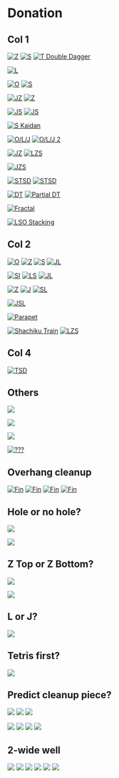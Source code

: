 Donation
=========

Col 1
-------

[![Z](https://fumen-svg-server--eight041.repl.co/?delay=1500&data=v115%40%2BgB8AeF8AeI8AeI8AeI8JeAgWBA6AAAAjgQ4FeAtBe%3FR4DeBtCeQ4DeAtweAAPAA)](https://harddrop.com/fumen/?v115@+gB8AeF8AeI8AeI8AeI8JeAgWBA6AAAAjgQ4FeAtBe?R4DeBtCeQ4DeAtweAAPAA)
[![S](https://fumen-svg-server--eight041.repl.co/?delay=1500&data=v115%40%2BgB8AeF8AeI8AeI8AeI8JeAgWBAzAAAAqgR4GeR45e%3FAAA)](https://harddrop.com/fumen/?v115@+gB8AeF8AeI8AeI8AeI8JeAgWBAzAAAAqgR4GeR45e?AAA)
[![T Double Dagger](https://fumen-svg-server--eight041.repl.co/?delay=1500&data=v115%40%2BgB8AeF8AeI8AeI8AeI8JeAgWTAUoo2AEHxhDs488A%3FQG7xDnI6CAPgQ4IeR4DeBtCeQ4DewwBtAeBtDexwCeBtCew%3FwweAAA)](https://harddrop.com/fumen/?v115@+gB8AeF8AeI8AeI8AeI8JeAgWTAUoo2AEHxhDs488A?QG7xDnI6CAPgQ4IeR4DeBtCeQ4DewwBtAeBtDexwCeBtCew?wweAAA)

[![L](https://fumen-svg-server--eight041.repl.co/?delay=1500&data=v115%40IhC8AeE8AeI8AeI8JeAgWBAsAAAA4gBtCeilCeBtBe%3FglmeAAA)](https://harddrop.com/fumen/?v115@IhC8AeE8AeI8AeI8JeAgWBAsAAAA4gBtCeilCeBtBe?glmeAAA)

[![O](https://fumen-svg-server--eight041.repl.co/?delay=1500&data=v115%40%2FgB8AeE8AeI8AeI8AeI8JeAgWBAvAAAAigAtHeBtFe%3FRpAtGeRpveAAA)](https://harddrop.com/fumen/?v115@/gB8AeE8AeI8AeI8AeI8JeAgWBAvAAAAigAtHeBtFe?RpAtGeRpveAAA)
[![S](https://fumen-svg-server--eight041.repl.co/?delay=1500&data=v115%40%2FgB8AeE8AeI8AeI8AeI8JeAgWBAzAAAAugBtDeR4Ce%3FBtBeR4veAAPAA)](https://harddrop.com/fumen/?v115@/gB8AeE8AeI8AeI8AeI8JeAgWBAzAAAAugBtDeR4Ce?BtBeR4veAAPAA)

[![JZ](https://fumen-svg-server--eight041.repl.co/?delay=1500&data=v115%40BhF8AeI8AeI8AeI8JeAgWCAqXBAAhgAtHeBtGeg0At%3FHei0ueAAA)](https://harddrop.com/fumen/?v115@BhF8AeI8AeI8AeI8JeAgWCAqXBAAhgAtHeBtGeg0At?Hei0ueAAA)
[![Z](https://fumen-svg-server--eight041.repl.co/?delay=1500&data=v115%40BhF8AeI8AeI8AeI8JeAgWBA6AAAAjgQ4IeR4DeBtCe%3FQ4EeBtueAAPAA)](https://harddrop.com/fumen/?v115@BhF8AeI8AeI8AeI8JeAgWBA6AAAAjgQ4IeR4DeBtCe?Q4EeBtueAAPAA)

[![JS](https://fumen-svg-server--eight041.repl.co/?delay=1500&data=v115%40wgB8DeB8CeB8CeC8AeC8BeH8BeH8BeH8JeAgWCAKNB%3FAArgR4Feg0R4Gei0ueAAA)](https://harddrop.com/fumen/?v115@wgB8DeB8CeB8CeC8AeC8BeH8BeH8BeH8JeAgWCAKNB?AArgR4Feg0R4Gei0ueAAA)
[![JS](https://fumen-svg-server--eight041.repl.co/?delay=1500&data=v115%405gD8CeA8AeE8BeH8BeH8BeH8JeAgWCAKNBAArgR4Fe%3Fg0R4Gei0ueAAA)](https://harddrop.com/fumen/?v115@5gD8CeA8AeE8BeH8BeH8BeH8JeAgWCAKNBAArgR4Fe?g0R4Gei0ueAAA)

[![S Kaidan](https://fumen-svg-server--eight041.repl.co/?delay=1500&data=v115%402gE8DeG8BeI8AeI8AeI8JeAgWKAToo2ALyFoDB2BAA%3FigBtEeQ4CeBtBeRpR4FeRpAeQ4veAAPAA)](https://harddrop.com/fumen/?v115@2gE8DeG8BeI8AeI8AeI8JeAgWKAToo2ALyFoDB2BAA?igBtEeQ4CeBtBeRpR4FeRpAeQ4veAAPAA)

[![O/L/J](https://fumen-svg-server--eight041.repl.co/?delay=1500&data=v115%40AhA8AeE8AeI8AeI8AeI8JeAgWFAPXL0AqAAAAqghlB%3FeBtCeRpglCeBtBeRpglueAAPAAqgxwGeBtHeRaveAAAqgBP%3FGeQaAPwhGeCtueAAAkgQ4EewhQpBeRpCegWwhQpCeQpAPBe%3FgWweAAAggglIegWgHGeglgWAPGeglweAAAggAtIeAtIeAtH%3FeCPueAAA)](https://harddrop.com/fumen/?v115@AhA8AeE8AeI8AeI8AeI8JeAgWFAPXL0AqAAAAqghlB?eBtCeRpglCeBtBeRpglueAAPAAqgxwGeBtHeRaveAAAqgBP?GeQaAPwhGeCtueAAAkgQ4EewhQpBeRpCegWwhQpCeQpAPBe?gWweAAAggglIegWgHGeglgWAPGeglweAAAggAtIeAtIeAtH?eCPueAAA)
[![O/L/J 2](https://fumen-svg-server--eight041.repl.co/?delay=1500&data=v115%402gA8AeE8CeG8AeI8AeI8AeI8JeAgWJAPXL0AKoo2AS%3FAAAAkgBtCeilCeBtBeglRpHeRpueAAApgwwIewwAtQaHeAt%3FQaueAAApgAPwhAtGeBPAtHeQaAtueAAAagQ4IeRpCeRpDeQ%3FpAPBexhIehWueAAAhgglGeCPGehlIeAPglueAAA)](https://harddrop.com/fumen/?v115@2gA8AeE8CeG8AeI8AeI8AeI8JeAgWJAPXL0AKoo2AS?AAAAkgBtCeilCeBtBeglRpHeRpueAAApgwwIewwAtQaHeAt?QaueAAApgAPwhAtGeBPAtHeQaAtueAAAagQ4IeRpCeRpDeQ?pAPBexhIehWueAAAhgglGeCPGehlIeAPglueAAA)

[![JZ](https://fumen-svg-server--eight041.repl.co/?delay=1500&data=v115%40kgE8DeF8DeF8DeF8AeI8AeI8AeI8JeAgWCAqXBAAWg%3FAtHeBtHeAth0Heg0Ieg0veAAA)](https://harddrop.com/fumen/?v115@kgE8DeF8DeF8DeF8AeI8AeI8AeI8JeAgWCAqXBAAWg?AtHeBtHeAth0Heg0Ieg0veAAA)
[![LZS](https://fumen-svg-server--eight041.repl.co/?delay=1500&data=v115%40kgE8DeF8DeF8DeF8AeI8AeI8AeI8JeAgWDAsH0BAWg%3FAtHeBtHeAtglIeglIehlueAAArgQ4IeR4IeQ4teAAA)](https://harddrop.com/fumen/?v115@kgE8DeF8DeF8DeF8AeI8AeI8AeI8JeAgWDAsH0BAWg?AtHeBtHeAtglIeglIehlueAAArgQ4IeR4IeQ4teAAA)

[![JZS](https://fumen-svg-server--eight041.repl.co/?delay=1500&data=v115%40wgC8DeA8AeD8DeF8AeI8AeI8AeI8JeAgWDAqH0BAgg%3FAtAeR4EeBtR4FeAti0Ieg0teAAA)](https://harddrop.com/fumen/?v115@wgC8DeA8AeD8DeF8AeI8AeI8AeI8JeAgWDAqH0BAgg?AtAeR4EeBtR4FeAti0Ieg0teAAA)

[![STSD](https://fumen-svg-server--eight041.repl.co/?delay=1500&data=v115%40DhD8AeI8AeI8AeI8JeAgWEAz%2BT7BagBtIeBtBeilR4%3FAeRpBeglg0R4BeRpCei0teAAPAA)](https://harddrop.com/fumen/?v115@DhD8AeI8AeI8AeI8JeAgWEAz+T7BagBtIeBtBeilR4?AeRpBeglg0R4BeRpCei0teAAPAA)
[![STSD](https://fumen-svg-server--eight041.repl.co/?delay=1500&data=v115%400gA8IeA8BeF8AeI8AeI8AeI8JeAgWEAz%2BT7BYgBtIe%3FBtDeilAeRpDeglCeRp1eAAA)](https://harddrop.com/fumen/?v115@0gA8IeA8BeF8AeI8AeI8AeI8JeAgWEAz+T7BYgBtIe?BtDeilAeRpDeglCeRp1eAAA)

[![DT](https://fumen-svg-server--eight041.repl.co/?delay=1500&data=v115%402gG8CeG8AeI8AeI8AeI8JeAgWCAkOBAADghlIeglFe%3Fh0AeglFeg0BeBtEeg0CeBtDeRpHeRpveAAA)](https://harddrop.com/fumen/?v115@2gG8CeG8AeI8AeI8AeI8JeAgWCAkOBAADghlIeglFe?h0AeglFeg0BeBtEeg0CeBtDeRpHeRpveAAA)
[![Partial DT](https://fumen-svg-server--eight041.repl.co/?delay=1500&data=v115%403gF8DeF8AeI8AeI8AeI8JeAgWMAQCaeEpikTASYxwC%3FEghlIeglFeR4AeglEeR4BeBtDeh0CeBtCeg0RpGeg0RpueA%3FAApgxSHewSAeQaGeAPRaueAAApgQaAtHeQaAtwwIewwueAA%3FApgglwSHeAtxSGeBtQaueAAA)](https://harddrop.com/fumen/?v115@3gF8DeF8AeI8AeI8AeI8JeAgWMAQCaeEpikTASYxwC?EghlIeglFeR4AeglEeR4BeBtDeh0CeBtCeg0RpGeg0RpueA?AApgxSHewSAeQaGeAPRaueAAApgQaAtHeQaAtwwIewwueAA?ApgglwSHeAtxSGeBtQaueAAA)

[![Fractal](https://fumen-svg-server--eight041.repl.co/?delay=1500&data=v115%40kgE8DeF8EeH8AeF8AeI8AeI8AeI8JeAgWHAmLckD0i%3FsCA9giWIegWkeAAAPgRpEeAtBeRpDeBtHeAtR4GeR45eAAA%3FWggWHehWHegWRLGeRL5eAAA)](https://harddrop.com/fumen/?v115@kgE8DeF8EeH8AeF8AeI8AeI8AeI8JeAgWHAmLckD0i?sCA9giWIegWkeAAAPgRpEeAtBeRpDeBtHeAtR4GeR45eAAA?WggWHehWHegWRLGeRL5eAAA)

[![LSO Stacking](https://fumen-svg-server--eight041.repl.co/?data=v115%40RhE8EeF8NeAgWOAM9iSASITdEhVC5DurBAAvhDSyQA%3FAfoBdsfFsfEhwDIexDAeEABeQ4wDgWFAAexwgWJeAAAvhAT%3FoBHhE8EeF8DeF8NeAAAvhESjBdnfFnBAAAfjBHhE8EeF8Xe%3FAAAvhEdnfFnBAAAbjBfsB9gE8EeE8EeE8YeAAAvhDSeBdif%3FFiBAAA9gE8EeF8heAAA)](https://harddrop.com/fumen/?v115@RhE8EeF8NeAgWOAM9iSASITdEhVC5DurBAAvhDSyQA?AfoBdsfFsfEhwDIexDAeEABeQ4wDgWFAAexwgWJeAAAvhAT?oBHhE8EeF8DeF8NeAAAvhESjBdnfFnBAAAfjBHhE8EeF8Xe?AAAvhEdnfFnBAAAbjBfsB9gE8EeE8EeE8YeAAAvhDSeBdif?FiBAAA9gE8EeF8heAAA)

Col 2
------

[![O](https://fumen-svg-server--eight041.repl.co/?delay=1500&data=v115%401gA8AeG8AeI8AeI8AeI8AeH8JeAgWBAvAAAAjgBtDe%3FRpCeBtCeRp5eAAA)](https://harddrop.com/fumen/?v115@1gA8AeG8AeI8AeI8AeI8AeH8JeAgWBAvAAAAjgBtDe?RpCeBtCeRp5eAAA)
[![Z](https://fumen-svg-server--eight041.repl.co/?delay=1500&data=v115%401gA8AeF8BeI8AeI8AeI8AeH8JeAgWBA6AAAALgwhIe%3FwhCeQ4EewhCeR4DewhAtCeQ4DeBtHeAtweAAA)](https://harddrop.com/fumen/?v115@1gA8AeF8BeI8AeI8AeI8AeH8JeAgWBA6AAAALgwhIe?whCeQ4EewhCeR4DewhAtCeQ4DeBtHeAtweAAA)
[![S](https://fumen-svg-server--eight041.repl.co/?delay=1500&data=v115%409gA8AeA8AeG8AeI8AeI8AeH8JeAgWBAzAAAApgQ4Ce%3FBtDeR4CeBtDeQ4veAAA)](https://harddrop.com/fumen/?v115@9gA8AeA8AeG8AeI8AeI8AeH8JeAgWBAzAAAApgQ4Ce?BtDeR4CeBtDeQ4veAAA)
[![JL](https://fumen-svg-server--eight041.repl.co/?delay=1500&data=v115%40%2FgA8AeF8BeH8BeI8AeH8JeAgWCAqCBAAfgglIeglCe%3FBtDehlCeBtCeh0Heg0Ieg0ceAAA)](https://harddrop.com/fumen/?v115@/gA8AeF8BeH8BeI8AeH8JeAgWCAqCBAAfgglIeglCe?BtDehlCeBtCeh0Heg0Ieg0ceAAA)

[![SI](https://fumen-svg-server--eight041.repl.co/?delay=1500&data=v115%40%2FgB8AeF8AeI8AeI8AeH8JeAgWCAT%2BAAAVgwhIewhIe%3FwhDeBtCewhR4CeBtBeR4veAAPAA)](https://harddrop.com/fumen/?v115@/gB8AeF8AeI8AeI8AeH8JeAgWCAT+AAAVgwhIewhIe?whDeBtCewhR4CeBtBeR4veAAPAA)
[![LS](https://fumen-svg-server--eight041.repl.co/?delay=1500&data=v115%40%2FgB8AeF8AeI8AeI8AeH8JeAgWCAMNBAApgglAeR4Fe%3FglR4GehlveAAPAA)](https://harddrop.com/fumen/?v115@/gB8AeF8AeI8AeI8AeH8JeAgWCAMNBAApgglAeR4Fe?glR4GehlveAAPAA)
[![JL](https://fumen-svg-server--eight041.repl.co/?delay=1500&data=v115%40AhA8AeF8BeH8AeI8AeH8JeAgWCAqCBAArgglBeBtCe%3FilCeBtBei0Ieg0keAAArggWBeBPCeiWCeBPBeiHGeAAAegl%3FkeAAApgg0DeBtCei0CeBtBeilGeglmeAAA)](https://harddrop.com/fumen/?v115@AhA8AeF8BeH8AeI8AeH8JeAgWCAqCBAArgglBeBtCe?ilCeBtBei0Ieg0keAAArggWBeBPCeiWCeBPBeiHGeAAAegl?keAAApgg0DeBtCei0CeBtBeilGeglmeAAA)

[![Z](https://fumen-svg-server--eight041.repl.co/?delay=1500&data=v115%409gA8BeB8AeE8AeI8AeI8AeH8JeAgWBA6AAAAsgR4Ee%3FBtR4GeBtueAAPAArgQpAPwDGeBP3eAAAhgglIeQawSHeRa3%3FeAAAhggWg0HegWg0HeBt3eAAAhgg0AeAtGeg0gWAtHegW3e%3FAAA)](https://harddrop.com/fumen/?v115@9gA8BeB8AeE8AeI8AeI8AeH8JeAgWBA6AAAAsgR4Ee?BtR4GeBtueAAPAArgQpAPwDGeBP3eAAAhgglIeQawSHeRa3?eAAAhggWg0HegWg0HeBt3eAAAhgg0AeAtGeg0gWAtHegW3e?AAA)
[![J](https://fumen-svg-server--eight041.repl.co/?delay=1500&data=v115%409gA8BeB8AeE8AeI8AeI8AeH8JeAgWBAqAAAAjgAtHe%3FBtEei0AtHeg0ueAAA)](https://harddrop.com/fumen/?v115@9gA8BeB8AeE8AeI8AeI8AeH8JeAgWBAqAAAAjgAtHe?BtEei0AtHeg0ueAAA)
[![SL](https://fumen-svg-server--eight041.repl.co/?delay=1500&data=v115%409gA8BeB8AeE8AeI8AeI8AeH8JeAgWCAzCBAAfgglIe%3FglEeBtBehlR4CeBtBeR4ueAAA)](https://harddrop.com/fumen/?v115@9gA8BeB8AeE8AeI8AeI8AeH8JeAgWCAzCBAAfgglIe?glEeBtBehlR4CeBtBeR4ueAAA)

[![JSL](https://fumen-svg-server--eight041.repl.co/?delay=1500&data=v115%40ugE8EeE8CeA8AeF8AeI8AeI8AeH8JeAgWDAKNkBAVg%3FglCeBtDeglDeBtCehlR4Feg0R4Gei0ueAAA)](https://harddrop.com/fumen/?v115@ugE8EeE8CeA8AeF8AeI8AeI8AeH8JeAgWDAKNkBAVg?glCeBtDeglDeBtCehlR4Feg0R4Gei0ueAAA)

[![Parapet](https://fumen-svg-server--eight041.repl.co/?delay=1500&data=v115%402gH8AeI8AeI8AeI8AeH8JeAgWHAQCSeDwo%2BCAfgglB%3FeBtEeglCeBtDehl5eAAA)](https://harddrop.com/fumen/?v115@2gH8AeI8AeI8AeI8AeH8JeAgWHAQCSeDwo+CAfgglB?eBtEeglCeBtDehl5eAAA)

[![Shachiku Train](https://fumen-svg-server--eight041.repl.co/?delay=1500&data=v115%403gF8DeG8AeI8AeI8AeH8JeAgWQAz8bkDoeihEFbEwC%3Fyy1JEZgQ4IeR4Deh0CeQ4Deg0BtGeg0AeBtteAAA)](https://harddrop.com/fumen/?v115@3gF8DeG8AeI8AeI8AeH8JeAgWQAz8bkDoeihEFbEwC?yy1JEZgQ4IeR4Deh0CeQ4Deg0BtGeg0AeBtteAAA)
[![LZS](https://fumen-svg-server--eight041.repl.co/?delay=1500&data=v115%40ChF8AeI8AeI8AeH8JeAgWDAsH0BAkgQ4DeglDeR4Ce%3FglBtCeQ4CehlBtteAAA)](https://harddrop.com/fumen/?v115@ChF8AeI8AeI8AeH8JeAgWDAsH0BAkgQ4DeglDeR4Ce?glBtCeQ4CehlBtteAAA)

Col 4
-----

[![TSD](https://fumen-svg-server--eight041.repl.co/?data=v115%40EhB8IeB8DeB8AeC8DeF8JeAgWDAUNSBA9gilGeglAt%3FHeBtHeAtSeAAPAABhglGeilGeR4GeR4QeAAA)](https://harddrop.com/fumen/?v115@EhB8IeB8DeB8AeC8DeF8JeAgWDAUNSBA9gilGeglAt?HeBtHeAtSeAAPAABhglGeilGeR4GeR4QeAAA)

Others
------

[![](https://fumen-svg-server--eight041.repl.co/?delay=1500&data=v115%40DhB8IeB8BeA8BeA8AeD8AeA8BeF8JeAgHHhilAtFeg%3FlAeBtHeAtQeAAA)](https://harddrop.com/fumen/?v115@DhB8IeB8BeA8BeA8AeD8AeA8BeF8JeAgHHhilAtFeg?lAeBtHeAtQeAAA)

[![](https://fumen-svg-server--eight041.repl.co/?delay=1500&data=v115%409gC8GeB8HeB8BeB8DeA8CeB8NeAgHBhglBeB8CeilC%3FeB8BeR4CeC8AeR4DeC8JeAAA)](https://harddrop.com/fumen/?v115@9gC8GeB8HeB8BeB8DeA8CeB8NeAgHBhglBeB8CeilC?eB8BeR4CeC8AeR4DeC8JeAAA)

[![](https://fumen-svg-server--eight041.repl.co/?delay=1500&data=v115%40HhB8HeC8GeD8PeAgH%2BgBtBeR4EeBtR4CeAtCezhAeB%3FtHeAtKeAAA)](https://harddrop.com/fumen/?v115@HhB8HeC8GeD8PeAgH+gBtBeR4EeBtR4CeAtCezhAeB?tHeAtKeAAA)

[![???](https://fumen-svg-server--eight041.repl.co/?delay=1500&data=v115%406gC8FeD8EeE8CeI8AeG8JeAgWJAl8NSATJUABmAAAA%3FugilGeglDeQ4BtywDeR4BtwwFeQ4beAAAvhAAAAggAtEeRp%3FwhBtEeRpwhAtywR4i0whh0wwR4Ceg0whg0Ieg0ceAAAvhAA%3FAAMgR4GeR4Heh0AeBtEeg0CeBtzhg0BejlGeglAeglGeglA%3FeglgeAAA)](https://harddrop.com/fumen/?v115@6gC8FeD8EeE8CeI8AeG8JeAgWJAl8NSATJUABmAAAA?ugilGeglDeQ4BtywDeR4BtwwFeQ4beAAAvhAAAAggAtEeRp?whBtEeRpwhAtywR4i0whh0wwR4Ceg0whg0Ieg0ceAAAvhAA?AAMgR4GeR4Heh0AeBtEeg0CeBtzhg0BejlGeglAeglGeglA?eglgeAAA)

Overhang cleanup
----------------

[![Fin](https://fumen-svg-server--eight041.repl.co/?data=v115%40zgE8BeH8DeF8DeH8BeI8AeA8JeAgWDAGOxCAvhEdif%3FFiflifdtBAAA)](https://harddrop.com/fumen/?v115@zgE8BeH8DeF8DeH8BeI8AeA8JeAgWDAGOxCAvhEdif?FiflifdtBAAA)
[![Fin](https://fumen-svg-server--eight041.repl.co/?delay=1500&data=v115%40HhE8BeH8DeF8CeB8JeAgWDAGOxCA3gR4BeRpCeR4Ce%3FRpEeglIeglIehlMeAAA)](https://harddrop.com/fumen/?v115@HhE8BeH8DeF8CeB8JeAgWDAGOxCA3gR4BeRpCeR4Ce?RpEeglIeglIehlMeAAA)
[![Fin](https://fumen-svg-server--eight041.repl.co/?delay=1500&data=v115%40HhE8BeH8DeF8CeB8JeAgWDAGOxCA2gR4DeglBeR4Ce%3FilFeg0Ieg0Heh0MeAAA)](https://harddrop.com/fumen/?v115@HhE8BeH8DeF8CeB8JeAgWDAGOxCA2gR4DeglBeR4Ce?ilFeg0Ieg0Heh0MeAAA)
[![Fin](https://fumen-svg-server--eight041.repl.co/?delay=1500&data=v115%40HhE8BeH8DeF8CeB8JeAgWDAGOxCA2gR4DeglBeR4Ce%3FilFeAtHeBtHeAtNeAAA)](https://harddrop.com/fumen/?v115@HhE8BeH8DeF8CeB8JeAgWDAGOxCA2gR4DeglBeR4Ce?ilFeAtHeBtHeAtNeAAA)

Hole or no hole?
----------------

[![](https://fumen-svg-server--eight041.repl.co/?data=v115%40xgB8GeC8DeA8BeH8CeH8AeI8AeC8JeAgHvhLXbB%2BPB%3FdnfFnBAAA%2FmB8YBCgBJfBdifFiBAAA)](https://harddrop.com/fumen/?v115@xgB8GeC8DeA8BeH8CeH8AeI8AeC8JeAgHvhLXbB+PB?dnfFnBAAA/mB8YBCgBJfBdifFiBAAA)

[![](https://fumen-svg-server--eight041.repl.co/?delay=1500&data=v115%40%2BgglQ4CeE8glR4AeF8hlQ4AeI8AeE8JeAgH9gglUeg%3FWaeAAA)](https://harddrop.com/fumen/?v115@+gglQ4CeE8glR4AeF8hlQ4AeI8AeE8JeAgH9gglUeg?WaeAAA)

Z Top or Z Bottom?
------------------

[![](https://fumen-svg-server--eight041.repl.co/?delay=1500&data=v115%40XgB8FeC8CeAtCeD8AeBtCeE8AtCeH8AeI8AeI8AeI8%3FAeB8JeAgHUgwhIewhCeywAeRpwhDewwBeRpwhFeywHewwpe%3FAAeUgQaIeQaGeRpwwGeBtwwFehlQLHeAPIewhIewhIewhLe%3FAAewgBPGewDAPQpyeAAA)](https://harddrop.com/fumen/?v115@XgB8FeC8CeAtCeD8AeBtCeE8AtCeH8AeI8AeI8AeI8?AeB8JeAgHUgwhIewhCeywAeRpwhDewwBeRpwhFeywHewwpe?AAeUgQaIeQaGeRpwwGeBtwwFehlQLHeAPIewhIewhIewhLe?AAewgBPGewDAPQpyeAAA)

[![](https://fumen-svg-server--eight041.repl.co/?delay=1500&data=v115%40fgC8GeD8BeR4BeD8AeR4CeH8AeI8AeI8AeI8AeA8Je%3FAgHkgAtHeBtHeAtBeywHewwoeAAebgR4EeBtQpQ4ywHewwg%3FlDeAPBeySHeAPIewhIewhIewhKeAAA)](https://harddrop.com/fumen/?v115@fgC8GeD8BeR4BeD8AeR4CeH8AeI8AeI8AeI8AeA8Je?AgHkgAtHeBtHeAtBeywHewwoeAAebgR4EeBtQpQ4ywHewwg?lDeAPBeySHeAPIewhIewhIewhKeAAA)

L or J?
--------

[![](https://fumen-svg-server--eight041.repl.co/?delay=1500&data=v115%40ugR4CeD8R4CeE8ilAeF8glA8CeH8AeI8AeB8JeAgHB%3FhCtGegWAeg0geAAA)](https://harddrop.com/fumen/?v115@ugR4CeD8R4CeE8ilAeF8glA8CeH8AeI8AeB8JeAgHB?hCtGegWAeg0geAAA)

Tetris first?
-------------

[![](https://fumen-svg-server--eight041.repl.co/?delay=1500&data=v115%40dgC8BeA8EeF8CeG8AeI8AeI8AeJ8AeF8AeF8JeAgHN%3Fgg0Ieg0Heh0AeBtywFeBtww9eAAAtfwhIewhHeg0whCeR4C%3Feg0whBtR4ywh0DtRpwwg0C8AtgWA8RpAeg0AeC8glB8whh0%3FGewhIewhIewhheAAA)](https://harddrop.com/fumen/?v115@dgC8BeA8EeF8CeG8AeI8AeI8AeJ8AeF8AeF8JeAgHN?gg0Ieg0Heh0AeBtywFeBtww9eAAAtfwhIewhHeg0whCeR4C?eg0whBtR4ywh0DtRpwwg0C8AtgWA8RpAeg0AeC8glB8whh0?GewhIewhIewhheAAA)

Predict cleanup piece?
----------------------

[![](https://fumen-svg-server--eight041.repl.co/?data=v115%40ngB8GeD8FeH8AeH8BeI8AeG8AeF8JeAgH)](https://harddrop.com/fumen/?v115@ngB8GeD8FeH8AeH8BeI8AeG8AeF8JeAgH)
[![](https://fumen-svg-server--eight041.repl.co/?data=v115%40kgQ4BeB8EeR4D8EeQ4H8wwH8xwI8wwG8AeF8JeAgH)](https://harddrop.com/fumen/?v115@kgQ4BeB8EeR4D8EeQ4H8wwH8xwI8wwG8AeF8JeAgH)
[![](https://fumen-svg-server--eight041.repl.co/?data=v115%40fgi0AeglQ4BeB8Btg0AeglR4D8BtAehlQ4H8wwH8xw%3FI8wwG8AeF8JeAgH)](https://harddrop.com/fumen/?v115@fgi0AeglQ4BeB8Btg0AeglR4D8BtAehlQ4H8wwH8xw?I8wwG8AeF8JeAgH)

[![](https://fumen-svg-server--eight041.repl.co/?data=v115%40ngB8GeD8FeH8AeH8BeI8AeG8AeF8JeAgH)](https://harddrop.com/fumen/?v115@ngB8GeD8FeH8AeH8BeI8AeG8AeF8JeAgH)
[![](https://fumen-svg-server--eight041.repl.co/?data=v115%40lgR4B8EeR4D8FeH8wwH8xwI8wwG8AeF8JeAgH)](https://harddrop.com/fumen/?v115@lgR4B8EeR4D8FeH8wwH8xwI8wwG8AeF8JeAgH)
[![](https://fumen-svg-server--eight041.repl.co/?data=v115%40CgR4GeR4HeRpglBezhAeRpglywR4B8BthlwwR4D8Bt%3FDeH8wwH8xwI8wwG8AeF8JeAgH)](https://harddrop.com/fumen/?v115@CgR4GeR4HeRpglBezhAeRpglywR4B8BthlwwR4D8Bt?DeH8wwH8xwI8wwG8AeF8JeAgH)
[![](https://fumen-svg-server--eight041.repl.co/?data=v115%40CgR4GeR4HeRpglAeg0zhAeRpglywR4B8BthlwwR4D8%3FBtAei0H8wwH8xwI8wwG8AeF8JeAgH)](https://harddrop.com/fumen/?v115@CgR4GeR4HeRpglAeg0zhAeRpglywR4B8BthlwwR4D8?BtAei0H8wwH8xwI8wwG8AeF8JeAgH)

2-wide well
-----------

[![](https://fumen-svg-server--eight041.repl.co/?data=v115%409gB8HeA8IeB8AeC8BeD8AeC8BeB8JeAgH)](https://harddrop.com/fumen/?v115@9gB8HeA8IeB8AeC8BeD8AeC8BeB8JeAgH)
[![](https://fumen-svg-server--eight041.repl.co/?data=v115%409gB8HeA8Cei0ilB8AeC8g0glD8AeC8BeB8JeAgH)](https://harddrop.com/fumen/?v115@9gB8HeA8Cei0ilB8AeC8g0glD8AeC8BeB8JeAgH)
[![](https://fumen-svg-server--eight041.repl.co/?data=v115%407ghlB8FeAtglA8Cei0BtglB8AeC8g0AtD8AeC8BeB8%3FJeAgH)](https://harddrop.com/fumen/?v115@7ghlB8FeAtglA8Cei0BtglB8AeC8g0AtD8AeC8BeB8?JeAgH)
[![](https://fumen-svg-server--eight041.repl.co/?data=v115%407gglAeB8Beg0CeglAeA8Cei0AthlB8AeC8BtD8AeC8%3FAtAeB8JeAgH)](https://harddrop.com/fumen/?v115@7gglAeB8Beg0CeglAeA8Cei0AthlB8AeC8BtD8AeC8?AtAeB8JeAgH)
[![](https://fumen-svg-server--eight041.repl.co/?data=v115%403gh0DeB8Beg0DeglA8Ceg0BtilB8AeC8BtD8AeC8Be%3FB8JeAgH)](https://harddrop.com/fumen/?v115@3gh0DeB8Beg0DeglA8Ceg0BtilB8AeC8BtD8AeC8Be?B8JeAgH)
[![](https://fumen-svg-server--eight041.repl.co/?data=v115%404gAtDeB8BeBtDeA8CeAtklB8AeC8hlD8AeC8glAeB8%3FJeAgH)](https://harddrop.com/fumen/?v115@4gAtDeB8BeBtDeA8CeAtklB8AeC8hlD8AeC8glAeB8?JeAgH)
